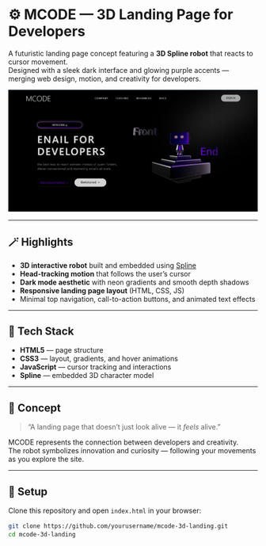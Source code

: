 # ⚙️ MCODE — 3D Landing Page for Developers

A futuristic landing page concept featuring a **3D Spline robot** that reacts to cursor movement.  
Designed with a sleek dark interface and glowing purple accents — merging web design, motion, and creativity for developers.

![MCODE Preview](assets/preview.png)

---

## 🪄 Highlights
- **3D interactive robot** built and embedded using [Spline](https://spline.design)
- **Head-tracking motion** that follows the user’s cursor  
- **Dark mode aesthetic** with neon gradients and smooth depth shadows  
- **Responsive landing page layout** (HTML, CSS, JS)  
- Minimal top navigation, call-to-action buttons, and animated text effects  

---

## 🧰 Tech Stack
- **HTML5** — page structure  
- **CSS3** — layout, gradients, and hover animations  
- **JavaScript** — cursor tracking and interactions  
- **Spline** — embedded 3D character model

---

## 🧠 Concept
> “A landing page that doesn’t just look alive — it *feels* alive.”

MCODE represents the connection between developers and creativity.  
The robot symbolizes innovation and curiosity — following your movements as you explore the site.

---

## 🧩 Setup
Clone this repository and open `index.html` in your browser:

```bash
git clone https://github.com/yourusername/mcode-3d-landing.git
cd mcode-3d-landing
